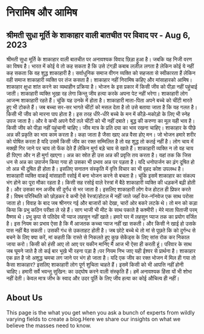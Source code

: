 <script async src="https://pagead2.googlesyndication.com/pagead/js/adsbygoogle.js?client=ca-pub-6593362288424158"
     crossorigin="anonymous"></script>
  <!-- Google tag (gtag.js) -->
<script async src="https://www.googletagmanager.com/gtag/js?id=G-MZMCBZEKNZ"></script>
<script>
  window.dataLayer = window.dataLayer || [];
  function gtag(){dataLayer.push(arguments);}
  gtag('js', new Date());
  gtag('config', 'G-MZMCBZEKNZ');
</script>
    
   
# निरामिष और आमिष
## श्रीमती सुधा मूर्ति के शाकाहार वाली बातचीत पर विवाद पर - Aug 6, 2023
    
श्रीमती सुधा मूर्ति के शाकाहार वाली बातचीत पर अनावश्यक विवाद छिड़ा हुआ है। जबकि यह निजी वरण का विषय है।
भारत में कोई ये तो कह सकता है कि उसे टंगड़ी कबाब लज़ीज़ लगता है लेकिन कोई ये नहीं कह सकता कि वह शुद्ध शाकाहारी है। 
सर्वाधुनिक समाज वीगन व्यक्ति को सहजता से स्वीकारता हैं लेकिन वही समाज शाकाहारी व्यक्ति पर तंज कसता है। 
शाकाहार नहीं निरामिष कहिए और मांसाहारको आमिष।
शाकाहार क्षुधा शांत करने का व्यथाहीन प्रक्रिया है। भोजन के इस प्रकार में किसी जीव को पीड़ा नहीं पहुंचाई जाती। शाकाहारी व्यक्ति भूखा रह लेगा किन्तु जीव हत्या करके 
अपना पेट नहीं भरेगा। 
शाकाहारी लोग आजन्म शाकाहारी रहते हैं। चूंकि यह उनके  में होता है। शाकाहारी माता-पिता अपने बच्चे को चींटी मारते हुए भी टोकते हैं। 
जब बच्चा सर-सर भागते चींटों को मसल देता है तो उसे बताया जाता है कि यह गलत है। किसी भी जीव को मारना पाप होता है।
इस तरह धीरे-धीरे बच्चे के मन में कीड़े-मकोड़ो के लिए भी स्नेह उपज जाता है। और वे कभी अपने पैरों तले चींटी को भी नहीं दबाते। बुद्ध की करुणा का मूल यही भाव है।किसी जीव को पीड़ा नहीं पहुंचानी चाहिए। जीव मात्र के प्रति दया का भाव रखना चाहिए।
शाकाहार के पीछे अन्न की प्रकृति का भाव काम करता है। कहा जाता है जैसा खाए अन्न वैसा होए मन। 
जो भोजन हमारे शरीर को पोषित करता है यदि उसमें किसी जीव का रक्त सम्मिलित है तो वह शुद्ध तो कतई नहीं है। 
लोग चाय में मक्खी गिर जाने पर चाय तो फेंक देते हैं लेकिन मुर्गा बड़े चाव से खाते हैं।‌ 
शाकाहारी व्यक्ति न तो वह चाय ही पिएगा और न ही मुर्गा खाएगा। अन्न का स्रोत ही उस अन्न की प्रवृत्ति तय करता है। 
यहां तक कि जिस धन से अन्न का उपार्जन किया गया हो उसका भी प्रभाव अन्न पर पड़ता है। यदि धनोपार्जन का ढ़ंग दूषित हो तो अन्न भी दूषित ही होता है। 
इसलिए सनातन संस्कृति में वृत्ति विचार का भी वृहद कोश उपलब्ध है। 
शाकाहारी व्यक्ति वाकई मांसाहारी रसोई में बना भोजन करने से बचता है। 
चूंकि इसमें शाकाहार का संकल्प भंग होने का पूरा मौका रहता है। किसी सह रसोई वाले रेस्त्रां में बैठे शाकाहारी व्यक्ति की धड़कनें बढ़ी होती है। 
और उसका मन अजीब सी दुर्गंध से भर जाता है। इसलिए शाकाहारी लोग वेज होटल ही प्रिफर करते हैं। 
विषम परिस्थिति को छोड़कर वे कभी ऐसे रेस्त्रां/होटल में नहीं जाते जहाँ वेज-नॉनवेज एक साथ परोसा जाता हो। 
विवाह के बाद जब श्रीनगर गई और बाजारों को देखा, चारों ओर बकरे लटके थे। 
तो मन को कड़ा किया कि प्रभु कठिन परीक्षा ले रहे हैं। साग भाजी भी मीट के साथ पकाते है कश्मीरी।
मेरे माता पिताजी परम् वैष्णव थे। प्रभु कृपा से पतिदेव भी प्याज लहसुन नहीं खाते। हमारे घर में लहसुन प्याज तक का प्रयोग वर्जित है। 
इस नियम का प्रभाव ऐसा है कि मैं आजतक कच्चा प्याज नहीं खा सकती। 
और किसी ने खाई हो उसके पास नहीं बैठ सकती। उसकी गंध से उकताहट होती है। जब छोटे बच्चे थे तो मां से पूछते कि को दुर्गन्ध से बचने के लिए क्या करें, मां कहती 
कि रास्ते से निकलते हुए कुछ सेकेंड्स के लिए सांस रोक कर निकाल जाया करो। किसी को हंसी आए तो आए पर यकीन मानिए मैं आज भी ऐसा ही करती हूं।
परिवार के साथ जब घूमने जाते है तो कई बार भूखे भी रहना पड़ा है।पर नियम निभ जाए यही ईश्वर से प्रार्थना है।
शाकाहार एक व्रत है जो अशुद्ध चमचा लग जाने पर भंग हो जाता है। यदि एक जीव का रक्त भोजन में मिल ही गया तो कैसा शाकाहार?
इसलिए शाकाहारी लोग पूर्ण शुचिता चाहते हैं। इसमें किसी को भी आपत्ति नहीं होनी चाहिए। हमारी सर्वे भवन्तु सुखिन: का उद्घोष करने वाली संस्कृति हैं। 
हमें अनावश्यक हिंसा यों भी शोभा नहीं देती। केवल मात्र जीभ के स्वाद और उदर पूर्ति के लिए जीव हत्या का कोई औचित्य ही नहीं।
     
## About Us
This page is the what you get when you ask a bunch of experts from wildly varying fields to create a blog.Here we share our insights
on what we believe the masses need to know.

